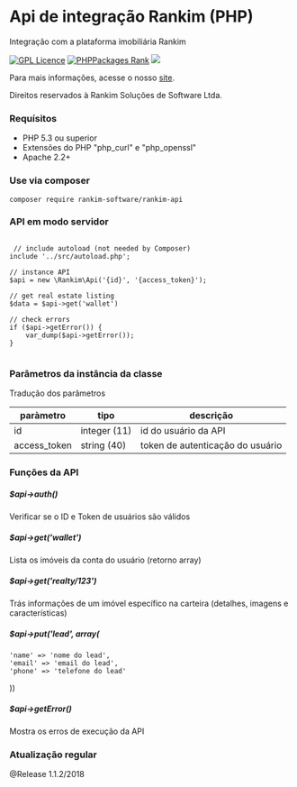# Api de integração Rankim (PHP)
Integração com a plataforma imobiliária Rankim

[![GPL Licence](https://badges.frapsoft.com/os/gpl/gpl.svg?v=103)](https://opensource.org/licenses/GPL-3.0/) [![PHPPackages Rank](http://phppackages.org/p/smartdealer/sdapi/badge/rank.svg)](http://phppackages.org/p/rankim-software/rankim-api) ![](https://reposs.herokuapp.com/?path=rankim-software/rankim-api&style=flat)

Para mais informações, acesse o nosso [site](http://rankim.com.br).

Direitos reservados à Rankim Soluções de Software Ltda.

### Requísitos 

* PHP 5.3 ou superior
* Extensões do PHP "php_curl" e "php_openssl"
* Apache 2.2+

### Use via composer

    composer require rankim-software/rankim-api

### API em modo servidor

~~~.php

 // include autoload (not needed by Composer)
include '../src/autoload.php';

// instance API
$api = new \Rankim\Api('{id}', '{access_token}');

// get real estate listing
$data = $api->get('wallet')

// check errors
if ($api->getError()) {
    var_dump($api->getError());
}
  
~~~~

### Parâmetros da instância da classe

Tradução dos parâmetros

| paràmetro     | tipo         |  descrição  |
| ------------- | -------------| ------------- |
| id            | integer (11) | id do usuário da API
| access_token  | string (40)  | token de autenticação do usuário

### Funções da API

##### $api->auth()
Verificar se o ID e Token de usuários são válidos

##### $api->get('wallet')
Lista os imóveis da conta do usuário (retorno array)

##### $api->get('realty/123')
Trás informações de um imóvel específico na carteira (detalhes, imagens e características)

##### $api->put('lead', array(
    'name' => 'nome do lead',
    'email' => 'email do lead',
    'phone' => 'telefone do lead'
))

##### $api->getError()
Mostra os erros de execução da API

### Atualização regular

@Release 1.1.2/2018 
